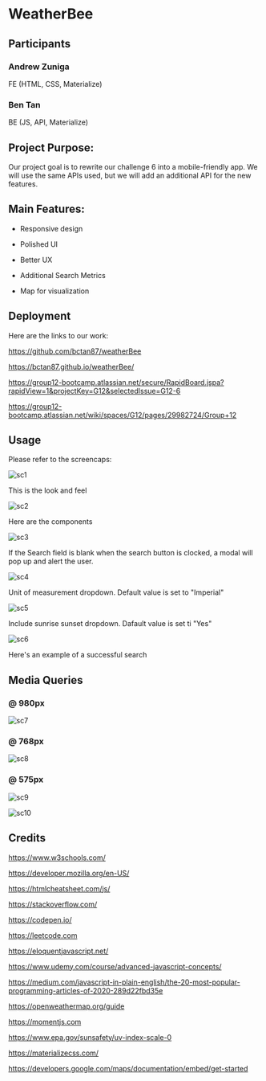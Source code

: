 # WeatherBee

## Participants

### Andrew Zuniga
FE (HTML, CSS, Materialize)

### Ben Tan
BE (JS, API, Materialize)

## Project Purpose:

Our project goal is to rewrite our challenge 6 into a mobile-friendly app. We will use the same APIs used, but we will add an additional API for the new features.

## Main Features:

- Responsive design

- Polished UI

- Better UX

- Additional Search Metrics

- Map for visualization 

## Deployment

Here are the links to our work:

https://github.com/bctan87/weatherBee

https://bctan87.github.io/weatherBee/

https://group12-bootcamp.atlassian.net/secure/RapidBoard.jspa?rapidView=1&projectKey=G12&selectedIssue=G12-6

https://group12-bootcamp.atlassian.net/wiki/spaces/G12/pages/29982724/Group+12

## Usage

Please refer to the screencaps:

![sc1](/assets/images/sc1.png)

This is the look and feel

![sc2](/assets/images/sc2.png)

Here are the components

![sc3](/assets/images/sc3.png)

If the Search field is blank when the search button is clocked, a modal will pop up and alert the user.

![sc4](/assets/images/sc4.png)

Unit of measurement dropdown. Default value is set to "Imperial"

![sc5](/assets/images/sc5.png)

Include sunrise sunset dropdown. Dafault value is set ti "Yes"

![sc6](/assets/images/sc6.png)

Here's an example of a successful search


## Media Queries 

### @ 980px
![sc7](/assets/images/sc7.png)

### @ 768px
![sc8](/assets/images/sc8.png)

### @ 575px
![sc9](/assets/images/sc9.png)

![sc10](/assets/images/sc10.png)

## Credits 

https://www.w3schools.com/

https://developer.mozilla.org/en-US/

https://htmlcheatsheet.com/js/

https://stackoverflow.com/

https://codepen.io/

https://leetcode.com

https://eloquentjavascript.net/

https://www.udemy.com/course/advanced-javascript-concepts/

https://medium.com/javascript-in-plain-english/the-20-most-popular-programming-articles-of-2020-289d22fbd35e

https://openweathermap.org/guide

https://momentjs.com

https://www.epa.gov/sunsafety/uv-index-scale-0

https://materializecss.com/

https://developers.google.com/maps/documentation/embed/get-started

